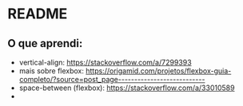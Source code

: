 # README

## O que aprendi:

* vertical-align: https://stackoverflow.com/a/7299393
* mais sobre flexbox: https://origamid.com/projetos/flexbox-guia-completo/?source=post_page---------------------------
* space-between (flexbox): https://stackoverflow.com/a/33010589
* 